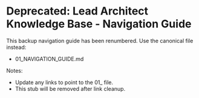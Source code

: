 # Deprecated: Lead Architect Knowledge Base - Navigation Guide

This backup navigation guide has been renumbered. Use the canonical file instead:

- 01_NAVIGATION_GUIDE.md

Notes:

- Update any links to point to the 01_ file.
- This stub will be removed after link cleanup.
